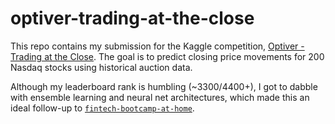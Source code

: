 # optiver-trading-at-the-close
This repo contains my submission for the Kaggle competition, [Optiver - Trading at the Close](https://www.kaggle.com/competitions/optiver-trading-at-the-close/overview). The goal is to predict closing price movements for 200 Nasdaq stocks using historical auction data.

Although my leaderboard rank is humbling (~3300/4400+), I got to dabble with ensemble learning and neural net architectures, which made this an ideal follow-up to [`fintech-bootcamp-at-home`](https://github.com/whitgroves/fintech-bootcamp-at-home).